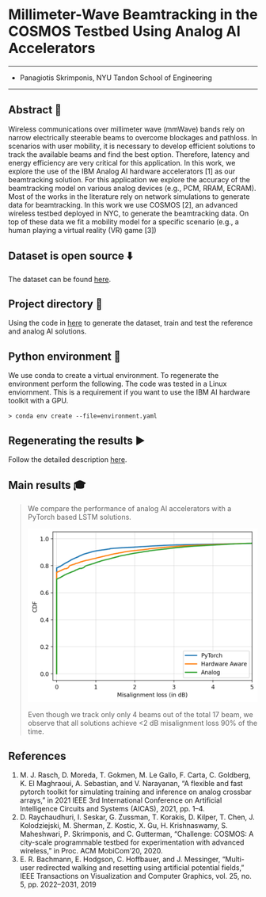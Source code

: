# Millimeter-Wave Beamtracking in the COSMOS Testbed Using Analog AI Accelerators
---
* Panagiotis Skrimponis, NYU Tandon School of Engineering
---

## Abstract &#x1F4D8;
Wireless communications over millimeter wave (mmWave) bands rely on narrow electrically steerable beams to overcome blockages and pathloss. In scenarios with user mobility, it is necessary to develop efficient solutions to track the available beams and find the best option. Therefore, latency and energy efficiency are very critical for this application. In this work, we explore the use of the IBM Analog AI hardware accelerators [1] as our beamtracking solution. For this application we explore the accuracy of the beamtracking model on various analog devices (e.g., PCM, RRAM, ECRAM). Most of the works in the literature rely on network simulations to generate data for beamtracking. In this work we use COSMOS [2], an advanced wireless testbed deployed in NYC, to generate the beamtracking data. On top of these data we fit a mobility model for a specific scenario (e.g., a human playing a virtual reality (VR) game [3])

## Dataset is open source :arrow_down:
The dataset can be found [here](https://drive.google.com/file/d/1J3RXL1FtX_H-Bjax4-G_3GRF6OosaxbD/view?usp=share_link).

## Project directory :open_file_folder:
Using the code in [here](https://github.com/skrimpon/mmw-beamtrack/tree/main/project) to generate the dataset, train and test the reference and analog AI solutions.

## Python environment :snake:

We use conda to create a virtual environment. To regenerate the environment perform the following. The code was tested
in a Linux enviornment. This is a requirement if you want to use the IBM AI hardware toolkit with a GPU.

```shell
> conda env create --file=environment.yaml
```

## Regenerating the results :arrow_forward:
Follow the detailed description [here](https://raw.githubusercontent.com/skrimpon/mmw-beamtrack/main/project/README.md).


## Main results :mortar_board:
> We compare the performance of analog AI accelerators with a PyTorch based LSTM solutions.
> 
> ![Results](https://raw.githubusercontent.com/skrimpon/mmw-beamtrack/main/performance_eval.png)
>
> Even though we track only only 4 beams out of the total 17 beam, we observe that all solutions achieve <2 dB misalignment loss 90% of the time. 

## References
1. M. J. Rasch, D. Moreda, T. Gokmen, M. Le Gallo, F. Carta, C. Goldberg, K. El Maghraoui, A. Sebastian, and V. Narayanan, “A flexible and fast pytorch
   toolkit for simulating training and inference on analog crossbar arrays,” in 2021 IEEE 3rd International Conference on Artificial Intelligence Circuits and
   Systems (AICAS), 2021, pp. 1–4.
2. D. Raychaudhuri, I. Seskar, G. Zussman, T. Korakis, D. Kilper, T. Chen, J. Kolodziejski, M. Sherman, Z. Kostic, X. Gu, H. Krishnaswamy, S. Maheshwari,
   P. Skrimponis, and C. Gutterman, “Challenge: COSMOS: A city-scale programmable testbed for experimentation with advanced wireless,” in Proc. ACM
   MobiCom’20, 2020.
3. E. R. Bachmann, E. Hodgson, C. Hoffbauer, and J. Messinger, “Multi-user redirected walking and resetting using artificial potential fields,” IEEE
   Transactions on Visualization and Computer Graphics, vol. 25, no. 5, pp. 2022–2031, 2019
